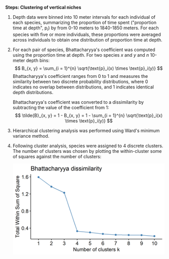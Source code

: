 **Steps: Clustering of vertical niches**

1. Depth data were binned into 10 meter intervals for each individual of each species, summarizing the proportion of time spent ("proportion time at depth", $\text{p}_i$) by from 0-10 meters to 1840-1850 meters. For each species with five or more individuals, these proportions were averaged across individuals to obtain one distribution of proportion time at depth.

3. For each pair of species, Bhattacharyya's coefficient was computed using the proportion time at depth. For two species $x$ and $y$ and $n$ 10-meter depth bins: 
   $$
   B_{x, y} = \sum_{i = 1}^{n} \sqrt{\text{p}_i(x) \times \text{p}_i(y)}
   $$
   Bhattacharyya's coefficient ranges from 0 to 1 and measures the similarity between two discrete probability distributions, where 0 indicates no overlap between distributions, and 1 indicates identical depth distributions.

   Bhattacharyya's coefficient was converted to a dissimilarity by subtracting the value of the coefficient from 1:
   $$
   \tilde{B}_{x, y} = 1 -  B_{x, y} = 1 - \sum_{i = 1}^{n} \sqrt{\text{p}_i(x) \times \text{p}_i(y)}
   $$

4. Hierarchical clustering analysis was performed using Ward's minimum variance method.

4. Following cluster analysis, species were assigned to 4 discrete clusters. The number of clusters was chosen by plotting the within-cluster some of squares against the number of clusters: 

   <img src=".\output\cluster_number_bhattacharyya.png" alt="cluster_number_bhattacharyya" style="zoom:50%;" />